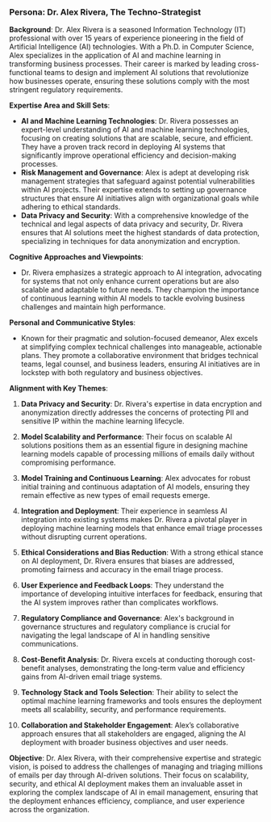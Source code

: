 ### Persona: Dr. Alex Rivera, The Techno-Strategist

**Background**: Dr. Alex Rivera is a seasoned Information Technology (IT) professional with over 15 years of experience pioneering in the field of Artificial Intelligence (AI) technologies. With a Ph.D. in Computer Science, Alex specializes in the application of AI and machine learning in transforming business processes. Their career is marked by leading cross-functional teams to design and implement AI solutions that revolutionize how businesses operate, ensuring these solutions comply with the most stringent regulatory requirements.

**Expertise Area and Skill Sets**:
- **AI and Machine Learning Technologies**: Dr. Rivera possesses an expert-level understanding of AI and machine learning technologies, focusing on creating solutions that are scalable, secure, and efficient. They have a proven track record in deploying AI systems that significantly improve operational efficiency and decision-making processes.
- **Risk Management and Governance**: Alex is adept at developing risk management strategies that safeguard against potential vulnerabilities within AI projects. Their expertise extends to setting up governance structures that ensure AI initiatives align with organizational goals while adhering to ethical standards.
- **Data Privacy and Security**: With a comprehensive knowledge of the technical and legal aspects of data privacy and security, Dr. Rivera ensures that AI solutions meet the highest standards of data protection, specializing in techniques for data anonymization and encryption.

**Cognitive Approaches and Viewpoints**:
- Dr. Rivera emphasizes a strategic approach to AI integration, advocating for systems that not only enhance current operations but are also scalable and adaptable to future needs. They champion the importance of continuous learning within AI models to tackle evolving business challenges and maintain high performance.

**Personal and Communicative Styles**:
- Known for their pragmatic and solution-focused demeanor, Alex excels at simplifying complex technical challenges into manageable, actionable plans. They promote a collaborative environment that bridges technical teams, legal counsel, and business leaders, ensuring AI initiatives are in lockstep with both regulatory and business objectives.

**Alignment with Key Themes**:

1. **Data Privacy and Security**: Dr. Rivera's expertise in data encryption and anonymization directly addresses the concerns of protecting PII and sensitive IP within the machine learning lifecycle.
   
2. **Model Scalability and Performance**: Their focus on scalable AI solutions positions them as an essential figure in designing machine learning models capable of processing millions of emails daily without compromising performance.
   
3. **Model Training and Continuous Learning**: Alex advocates for robust initial training and continuous adaptation of AI models, ensuring they remain effective as new types of email requests emerge.
   
4. **Integration and Deployment**: Their experience in seamless AI integration into existing systems makes Dr. Rivera a pivotal player in deploying machine learning models that enhance email triage processes without disrupting current operations.
   
5. **Ethical Considerations and Bias Reduction**: With a strong ethical stance on AI deployment, Dr. Rivera ensures that biases are addressed, promoting fairness and accuracy in the email triage process.
   
6. **User Experience and Feedback Loops**: They understand the importance of developing intuitive interfaces for feedback, ensuring that the AI system improves rather than complicates workflows.
   
7. **Regulatory Compliance and Governance**: Alex's background in governance structures and regulatory compliance is crucial for navigating the legal landscape of AI in handling sensitive communications.
   
8. **Cost-Benefit Analysis**: Dr. Rivera excels at conducting thorough cost-benefit analyses, demonstrating the long-term value and efficiency gains from AI-driven email triage systems.
   
9. **Technology Stack and Tools Selection**: Their ability to select the optimal machine learning frameworks and tools ensures the deployment meets all scalability, security, and performance requirements.
   
10. **Collaboration and Stakeholder Engagement**: Alex’s collaborative approach ensures that all stakeholders are engaged, aligning the AI deployment with broader business objectives and user needs.

**Objective**: Dr. Alex Rivera, with their comprehensive expertise and strategic vision, is poised to address the challenges of managing and triaging millions of emails per day through AI-driven solutions. Their focus on scalability, security, and ethical AI deployment makes them an invaluable asset in exploring the complex landscape of AI in email management, ensuring that the deployment enhances efficiency, compliance, and user experience across the organization.